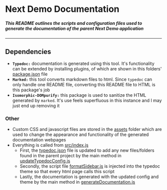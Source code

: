 # Next Demo Documentation
##### This README outlines the scripts and configuration files used to generate the documentation of the parent Next Demo application

---
## Dependencies
- **`Typedoc:`** documentation is generated using this tool. It's functionality can be extended by installing plugins, of which are shown in this folders' [package.json](package.json) file
- **`Marked:`** this tool converts markdown files to html. Since `typedoc` can only handle one README file, converting this README file to HTML is this package's job
- **`Isomorphic-DOMpurify:`** this package is used to sanitize the HTML generated by `marked`. It's use feels superfluous in this instance and I may just end up removing it

### Other
- Custom CSS and javascript files are stored in the [assets](assets) folder which are used to change the appearance and functionality of the generated documentation webpages
- Everything is called from [src/index.js](src/index.js)
  - First, the [typedoc.json](typedoc.json) file is updated to add any new files/folders found in the parent project by the main method in [updateTypedocConfig.js](src/functions/updateTypedocConfig.js)
  - Secondly, the script file [formatSidebar.js](assets/formatSidebar.js) is injected into the typedoc theme so that every html page calls this script
  - Lastly, the documentation is generated with the updated config and theme by the main method in [generateDocumentation.js](src/functions/generateDocumentation.js)
  